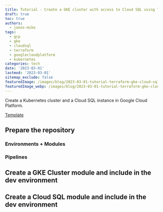 ```yaml
---
title: Tutorial - Create a GKE cluster with access to Cloud SQL using Terraform
draft: true
toc: true
authors:
  - janos-miko
tags:
  - gcp
  - gke
  - cloudsql
  - terraform
  - googlecloudplatform
  - kubernetes
categories: tech
date: '2023-03-01'
lastmod: '2023-03-01'
sitemap_exclude: false
featuredImage: /images/blog/2023-03-01-tutorial-terraform-gke-cloud-sql/terraform-gke-cloud-sql.png
featuredImage_webp: /images/blog/2023-03-01-tutorial-terraform-gke-cloud-sql/terraform-gke-cloud-sql.webp
---
```


Create a Kubernetes cluster and a Cloud SQL instance in Google Cloud Platform.

<!--more-->

[Template](https://github.com/janosmiko/gke-cloudsql)

## Prepare the repository

### Environments + Modules

### Pipelines

## Create a GKE Cluster module and include in the dev environment

## Create a Cloud SQL module and include in the dev environment

